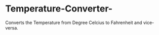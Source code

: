 # Temperature-Converter-
Converts the Temperature from Degree Celcius to Fahrenheit and vice-versa.
